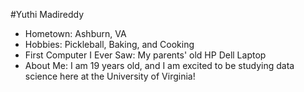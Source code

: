 #Yuthi Madireddy

- Hometown: Ashburn, VA
- Hobbies: Pickleball, Baking, and Cooking
- First Computer I Ever Saw: My parents' old HP Dell Laptop
- About Me: I am 19 years old, and I am excited to be studying data science here at the University of Virginia! 
